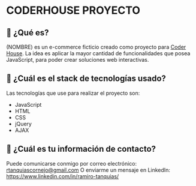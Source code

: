 # CODERHOUSE PROYECTO

## 🤔 ¿Qué es?
(NOMBRE) es un e-commerce ficticio creado como proyecto para <a href="https://www.coderhouse.com/">Coder House</a>. La idea es aplicar la mayor cantidad de funcionalidades que posea JavaScript, para poder crear soluciones web interactivas.

## 🧱 ¿Cuál es el stack de tecnologías usado? 
Las tecnologías que use para realizar el proyecto son:
- JavaScript
- HTML
- CSS
- jQuery
- AJAX
  
## 💬 ¿Cuál es tu información de contacto?
Puede comunicarse conmigo por correo electrónico: rtanquiascornejo@gmail.com
O enviarme un mensaje en LinkedIn: https://www.linkedin.com/in/ramiro-tanquias/

